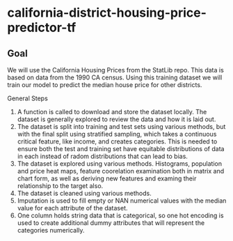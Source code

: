 # california-district-housing-price-predictor-tf

## Goal
We will use the California Housing Prices from the StatLib repo. This data is based on data from the 1990 CA census. Using this training dataset we will train our model to predict the median house price for other districts.

General Steps

1. A function is called to download and store the dataset locally. The dataset is generally explored to review the data and how it is laid out.
2. The dataset is split into training and test sets using various methods, but with the final split using stratified sampling, which takes a continuous critical feature, like income, and creates categories. This is needed to ensure both the test and training set have equitable distributions of data in each instead of radom distributions that can lead to bias.
3. The dataset is explored using various methods. Histograms, population and price heat maps, feature coorelation examination both in matrix and chart form, as well as deriving new features and examing their relationship to the target also.
4. The dataset is cleaned using various methods.
  1. Imputation is used to fill empty or NAN numerical values with the median value for each attribute of the dataset.
  2. One column holds string data that is categorical, so one hot encoding is used to create additional dummy attributes that will represent the categories numerically.